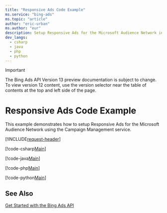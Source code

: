 ```yaml
---
title: "Responsive Ads Code Example"
ms.service: "bing-ads"
ms.topic: "article"
author: "eric-urban"
ms.author: "eur"
description: Setup Responsive Ads for the Microsoft Audience Network in C#, Java, PHP, or Python.
dev_langs:
  - csharp
  - java
  - php
  - python
---
```

> [!IMPORTANT]
> The Bing Ads API Version 13 preview documentation is subject to change. To view version 12 content, use the version selector near the table of contents at the top and left side of the page.

# Responsive Ads Code Example
This example demonstrates how to setup Responsive Ads for the Microsoft Audience Network using the Campaign Management service.

[!INCLUDE[request-header](./includes/code-tips.md)]

[!code-csharp[Main](../../../BingAds-dotNet-SDK/examples/BingAdsExamples/BingAdsExamplesLibrary/v13/ResponsiveAds.cs)]

[!code-java[Main](../../../BingAds-Java-SDK/examples/BingAdsDesktopApp/src/main/java/com/microsoft/bingads/examples/v13/ResponsiveAds.java)]

[!code-php[Main](../../../BingAds-PHP-SDK/samples/V13/ResponsiveAds.php)]

[!code-python[Main](../../../BingAds-Python-SDK/examples/v13/responsive_ads.py)]

## See Also
[Get Started with the Bing Ads API](get-started.md)  
